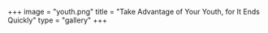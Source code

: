 +++
image = "youth.png"
title = "Take Advantage of Your Youth, for It Ends Quickly"
type = "gallery"
+++

